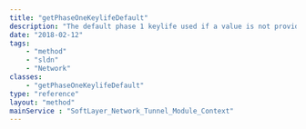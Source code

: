 ```yaml
---
title: "getPhaseOneKeylifeDefault"
description: "The default phase 1 keylife used if a value is not provided.  The default value is set to 3600. "
date: "2018-02-12"
tags:
    - "method"
    - "sldn"
    - "Network"
classes:
    - "getPhaseOneKeylifeDefault"
type: "reference"
layout: "method"
mainService : "SoftLayer_Network_Tunnel_Module_Context"
---
```

